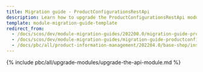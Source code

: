 ```yaml
---
title: Migration guide - ProductConfigurationsRestApi
description: Learn how to upgrade the ProductConfigurationsRestApi module to a newer version.
template: module-migration-guide-template
redirect_from:
  - /docs/scos/dev/module-migration-guides/202200.0/migration-guide-productconfigurationsrestapi.html
  - /docs/scos/dev/module-migration-guides/migration-guide-productconfigurationsrestapi.html
  - /docs/pbc/all/product-information-management/202204.0/base-shop/install-and-upgrade/upgrade-modules/upgrade-the-productconfigurationsrestapi-module.html
---
```


{% include pbc/all/upgrade-modules/upgrade-the-api-module.md %} <!-- To edit, see /_includes/pbc/all/upgrade-modules/upgrade-the-api-module.md -->
